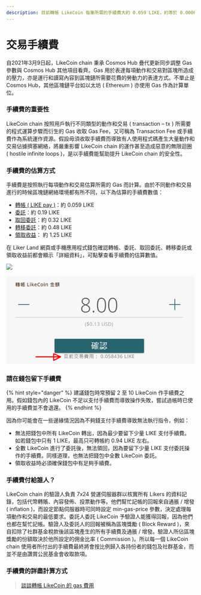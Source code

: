 ```yaml
---
description: 目前轉帳 LikeCoin 每筆所需的手續費大約 0.059 LIKE，約等於 0.0006 美元，便宜到可被忽略，大家不用擔心
---
```


# 交易手續費

自2021年3月9日起，LikeCoin chain 秉承 Cosmos Hub 疊代更新同步調整 Gas 參數與 Cosmos Hub 其他項目看齊。Gas 用於表達每項動作和交易對區塊所造成的壓力，亦是運行和讀寫內容到區塊鏈所需要花費的勞動力的表達方式。不單止是 Cosmos Hub，其他區塊鏈平台如以太坊 \( Ethereum \) 亦使用 Gas 作為計算單位。

### 手續費的重要性

LikeCoin chain 按照用戶執行不同類型的動作和交易 \( transaction – tx \) 所需要的程式運算步驟而衍生的 Gas 收取 Gas Fee，又可稱為 Transaction Fee 或手續費作為系統運作資源。假設毋須收取手續費而導致有人使用程式碼產生大量動作和交易佔據擠塞網絡，將嚴重影響 LikeCoin chain 的運作甚至造成惡意的無限迴圈 \( hostile infinite loops \)，是以手續費能幫助提升 LikeCoin chain 的安全性。

### 手續費的估算方式

手續費是按照執行每項動作和交易估算所需的 Gas 而計算。由於不同動作和交易進行的時候區塊鏈網絡環境都有所不同，以下為估算的手續費數值：

* [轉帳 \( LIKE pay \)](https://docs.like.co/v/zh/guides/wallet/like-pay)：約 0.059 LIKE
* [委託](https://docs.like.co/v/zh/user-guide/liquid-democracy/delegation-of-likecoin)：約 0.19 LIKE
* [取回委託](https://docs.like.co/v/zh/guides/stake/undelegation-of-likecoin)：約 0.32 LIKE 
* [轉移委託](https://docs.like.co/v/zh/guides/stake/redelegation-of-likecoin)：約 0.48 LIKE
* [領取收益](https://docs.like.co/v/zh/guides/stake/delegation-of-likecoin#bu-zhou-san-tang-zhu-zuan-hui-bao-ba)： 約 1.25 LIKE

在 Liker Land 網頁或手機應用程式錢包確認轉帳、委託、取回委託、轉移委託或領取收益前都會顯示「詳細資料」，可點擊查看手續費的估算數值。

![](../../.gitbook/assets/like-pay-4.png)

![](../../.gitbook/assets/1620197765521.png)

### 請在錢包留下手續費

{% hint style="danger" %}
建議錢包時常預留 2 至 10 LikeCoin 作手續費之用。假如錢包內的 LikeCoin 不足以支付手續費而導致操作失敗，嘗試過帳時已使用的手續費並不會退還。
{% endhint %}

因為你可能會在一些邊緣情況因為不夠錢支付手續費導致無法執行指令，例如：

* 無法把錢包中所有 LikeCoin 轉出，因為最少要留下少量 LIKE 支付手續費。如若錢包中只有 1 LIKE，最高只可轉帳約 0.94 LIKE 左右。
* 全數 LikeCoin 進行了委託後，無法領回，因為要留下少量 LIKE 支付委託操作的手續費。同樣道理，也無法把錢包中全數 LikeCoin 委託。
* 領取收益時必須確保錢包中有足夠手續費。

### 手續費付給誰人？

LikeCoin chain 的驗證人負責 7x24 營運伺服器群以核實所有 Likers 的資料記錄，包括代幣轉賬、內容發佈、投票動作等。他們幫忙記帳的回報來自通脹 / 增發 \( inflation \)，而設定節點伺服器時可同時設定 min-gas-price 參數，決定處理每項動作和交易的最低要求。委託人委託 LikeCoin 予驗證人能獲得回報，因為他們也都在幫忙記帳。驗證人及委託人的回報被稱為區塊獎勵 \( Block Reward \)，來自扣除了社群基金稅款後該區塊產生的所有手續費及通脹 / 增發。驗證人所佔區塊獎勵的份額取決於他所設定的佣金比率 \( Commission \)。所以每一個 LikeCoin chain 使用者所付出的手續費最終將會按比例歸入各持份者的錢包及社群基金，而並不是由讚賞公民基金會收取款項。

### 手續費的詳盡計算方式

> [談談轉帳 LikeCoin 的 gas 費用](https://matters.news/@edmond/%E8%AB%87%E8%AB%87%E8%BD%89%E5%B8%B3-like-coin-%E7%9A%84-gas-%E8%B2%BB%E7%94%A8-bafyreiaj5bbeu72rlt3bh5ukvaghzij6xhchswtckeza7kbzcqwbsuqqze)

